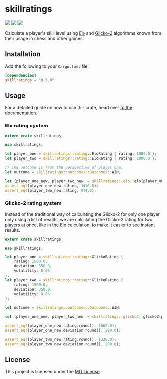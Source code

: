 # skillratings

[![](https://img.shields.io/crates/v/skillratings)](https://crates.io/crates/skillratings)
[![](https://img.shields.io/docsrs/skillratings)](https://docs.rs/skillratings/)
[![](https://img.shields.io/crates/d/skillratings)](https://crates.io/crates/skillratings)

Calculate a player's skill level using [Elo](https://en.wikipedia.org/wiki/Elo_rating_system) and [Glicko-2](https://en.wikipedia.org/wiki/Glicko_rating_system#Glicko-2_algorithm) algorithms known from their usage in chess and other games.  

## Installation

Add the following to your `Cargo.toml` file:

```toml
[dependencies]
skillratings = "0.3.0"
```

## Usage

For a detailed guide on how to use this crate, head over [to the documentation](https://docs.rs/skillratings/).

### Elo rating system
```rust
extern crate skillratings;

use skillratings;

let player_one = skillratings::rating::EloRating { rating: 1000.0 };
let player_two = skillratings::rating::EloRating { rating: 1000.0 };

// The outcome is from the perspective of player one.
let outcome = skillratings::outcomes::Outcomes::WIN;

let (player_one_new, player_two_new) = skillratings::elo::elo(player_one, player_two, outcome, 32.0);
assert_eq!(player_one_new.rating, 1016.0);
assert_eq!(player_two_new.rating, 984.0);
```

### Glicko-2 rating system

Instead of the traditional way of calculating the Glicko-2 for only one player only using a list of results, we are calculating the Glicko-2 rating for two players at once, like in the Elo calculation, to make it easier to see instant results.

```rust
extern crate skillratings;

use skillratings;

let player_one = skillratings::rating::GlickoRating { 
    rating: 1500.0, 
    deviation: 350.0, 
    volatility: 0.06 
};
let player_two = skillratings::rating::GlickoRating { 
    rating: 1500.0, 
    deviation: 350.0, 
    volatility: 0.06 
};

let outcome = skillratings::outcomes::Outcomes::WIN;

let (player_one_new, player_two_new) = skillratings::glicko2::glicko2(player_one, player_two, outcome, 0.5);

assert_eq!(player_one_new.rating.round(), 1662.0);
assert_eq!(player_one_new.deviation.round(), 290.0);

assert_eq!(player_two_new.rating.round(), 1338.0);
assert_eq!(player_two_new.deviation.round(), 290.0);
```

## License

This project is licensed under the [MIT License](/LICENSE).
